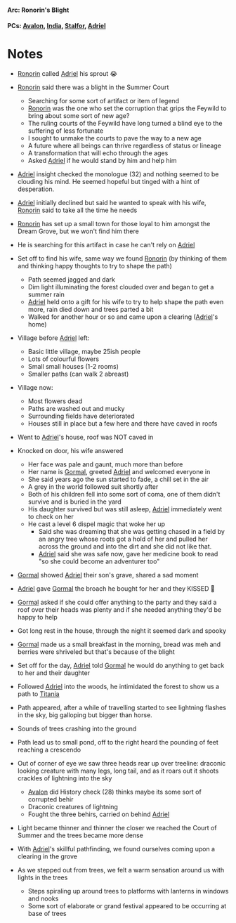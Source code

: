 #### Arc: Ronorin's Blight
#### PCs: [Avalon](PCs/Current/Avalon.md), [India](PCs/Current/India.md), [Stalfor](PCs/Current/Stalfor.md), [Adriel](PCs/Past/Adriel.md)

# Notes
- [Ronorin](Ronorin.md) called [Adriel](PCs/Past/Adriel.md) his sprout 😭
- [Ronorin](Ronorin.md) said there was a blight in the Summer Court
	- Searching for some sort of artifact or item of legend
	- [Ronorin](Ronorin.md) was the one who set the corruption that grips the Feywild to bring about some sort of new age?
	- The ruling courts of the Feywild have long turned a blind eye to the suffering of less fortunate
	- I sought to unmake the courts to pave the way to a new age
	- A future where all beings can thrive regardless of status or lineage
	- A transformation that will echo through the ages
	- Asked [Adriel](PCs/Past/Adriel.md) if he would stand by him and help him
- [Adriel](PCs/Past/Adriel.md) insight checked the monologue (32) and nothing seemed to be clouding his mind. He seemed hopeful but tinged with a hint of desperation.
- [Adriel](PCs/Past/Adriel.md) initially declined but said he wanted to speak with his wife, [Ronorin](Ronorin.md) said to take all the time he needs 
- [Ronorin](Ronorin.md) has set up a small town for those loyal to him amongst the Dream Grove, but we won't find him there
- He is searching for this artifact in case he can't rely on [Adriel](PCs/Past/Adriel.md)

- Set off to find his wife, same way we found [Ronorin](Ronorin.md) (by thinking of them and thinking happy thoughts to try to shape the path)
	- Path seemed jagged and dark
	- Dim light illuminating the forest clouded over and began to get a summer rain
	- [Adriel](PCs/Past/Adriel.md) held onto a gift for his wife to try to help shape the path even more, rain died down and trees parted a bit
	- Walked for another hour or so and came upon a clearing ([Adriel](PCs/Past/Adriel.md)'s home)

- Village before [Adriel](PCs/Past/Adriel.md) left:
	- Basic little village, maybe 25ish people
	- Lots of colourful flowers
	- Small small houses (1-2 rooms)
	- Smaller paths (can walk 2 abreast)
- Village now:
	- Most flowers dead
	- Paths are washed out and mucky
	- Surrounding fields have deteriorated
	- Houses still in place but a few here and there have caved in roofs 

- Went to [Adriel](PCs/Past/Adriel.md)'s house, roof was NOT caved in
- Knocked on door, his wife answered
	- Her face was pale and gaunt, much more than before
	- Her name is [Gormal](NPCs/Living/Gormal), greeted [Adriel](PCs/Past/Adriel.md) and welcomed everyone in
	- She said years ago the sun started to fade, a chill set in the air
	- A grey in the world followed suit shortly after
	- Both of his children fell into some sort of coma, one of them didn't survive and is buried in the yard
	- His daughter survived but was still asleep, [Adriel](PCs/Past/Adriel.md) immediately went to check on her
	- He cast a level 6 dispel magic that woke her up
		- Said she was dreaming that she was getting chased in a field by an angry tree whose roots got a hold of her and pulled her across the ground and into the dirt and she did not like that.
		- [Adriel](PCs/Past/Adriel.md) said she was safe now, gave her medicine book to read "so she could become an adventurer too"
- [Gormal](NPCs/Living/Gormal) showed [Adriel](PCs/Past/Adriel.md) their son's grave, shared a sad moment
- [Adriel](PCs/Past/Adriel.md) gave [Gormal](NPCs/Living/Gormal) the broach he bought for her and they KISSED 💋
- [Gormal](NPCs/Living/Gormal) asked if she could offer anything to the party and they said a roof over their heads was plenty and if she needed anything they'd be happy to help
- Got long rest in the house, through the night it seemed dark and spooky

- [Gormal](NPCs/Living/Gormal) made us a small breakfast in the morning, bread was meh and berries were shriveled but that's because of the blight
- Set off for the day, [Adriel](PCs/Past/Adriel.md) told [Gormal](NPCs/Living/Gormal) he would do anything to get back to her and their daughter

- Followed [Adriel](PCs/Past/Adriel.md) into the woods, he intimidated the forest to show us a path to [Titania](NPCs/Living/Titania.md)
- Path appeared, after a while of travelling started to see lightning flashes in the sky, big galloping but bigger than horse.
- Sounds of trees crashing into the ground
- Path lead us to small pond, off to the right heard the pounding of feet reaching a crescendo
- Out of corner of eye we saw three heads rear up over treeline: draconic looking creature with many legs, long tail, and as it roars out it shoots crackles of lightning into the sky
	- [Avalon](PCs/Current/Avalon.md) did History check (28) thinks maybe its some sort of corrupted behir
	- Draconic creatures of lightning
	- Fought the three behirs, carried on behind [Adriel](PCs/Past/Adriel.md)

- Light became thinner and thinner the closer we reached the Court of Summer and the trees became more dense
- With [Adriel](PCs/Past/Adriel.md)'s skillful pathfinding, we found ourselves coming upon a clearing in the grove
- As we stepped out from trees, we felt a warm sensation around us with lights in the trees
	- Steps spiraling up around trees to platforms with lanterns in windows and nooks
	- Some sort of elaborate or grand festival appeared to be occurring at base of trees